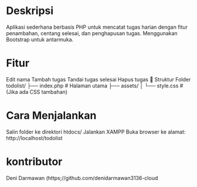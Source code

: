 # Deskripsi
Aplikasi sederhana berbasis PHP untuk mencatat tugas harian dengan fitur penambahan, centang selesai, dan penghapusan tugas. Menggunakan Bootstrap untuk antarmuka.

# Fitur
Edit nama
Tambah tugas
Tandai tugas selesai
Hapus tugas
📁 Struktur Folder
todolist/ ├── index.php # Halaman utama ├── assets/ │ └── style.css # (Jika ada CSS tambahan)

# Cara Menjalankan
Salin folder ke direktori htdocs/
Jalankan XAMPP
Buka browser ke alamat: http://localhost/todolist
# kontributor
Deni Darmawan (https;//github.com/denidarmawan3136-cloud
